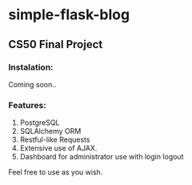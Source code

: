 # simple-flask-blog

## CS50 Final Project

### Instalation:
Coming soon..

### Features:
1. PostgreSQL
2. SQLAlchemy ORM
3. Restful-like Requests
4. Extensive use of AJAX.
5. Dashboard for administrator use with login logout

Feel free to use as you wish.
